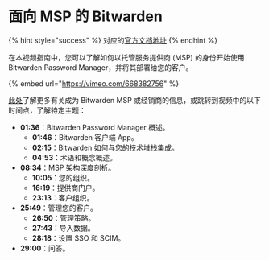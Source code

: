 # 面向 MSP 的 Bitwarden

{% hint style="success" %}
对应的[官方文档地址](https://bitwarden.com/help/bitwarden-for-msps/)
{% endhint %}

在本视频指南中，您可以了解如何以托管服务提供商 (MSP) 的身份开始使用 Bitwarden Password Manager，并将其部署给您的客户。

{% embed url="https://vimeo.com/668382756" %}

[此处](https://bitwarden.com/partners/)了解更多有关成为 Bitwarden MSP 或经销商的信息，或跳转到视频中的以下时间点，了解特定主题：

* **01:36**：Bitwarden Password Manager 概述。
  * **01:46**：Bitwarden 客户端 App。
  * **02:15**：Bitwarden 如何与您的技术堆栈集成。
  * **04:53**：术语和概念概述。
* **08:34**：MSP 架构深度剖析。
  * **10:05**：您的组织。
  * **16:19**：提供商门户。
  * **23:13**：客户组织。
* **25:49**：管理您的客户。
  * **26:50**：管理策略。
  * **27:43**：导入数据。
  * **28:18**：设置 SSO 和 SCIM。
* **29:00**：问答。

